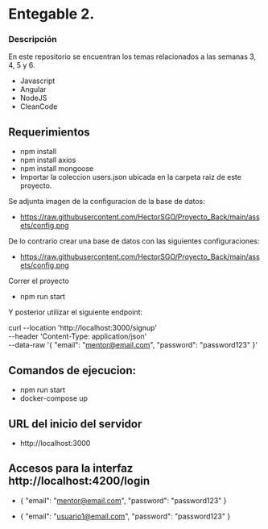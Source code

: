 # Entegable 2.
### Descripción
En este repositorio se encuentran los temas relacionados a las semanas 3, 4, 5 y 6.

+ Javascript
+ Angular
+ NodeJS
+ CleanCode

## Requerimientos

+ npm install
+ npm install axios
+ npm install mongoose
+ Importar la coleccion users.json ubicada en la carpeta raiz de este proyecto.

Se adjunta imagen de la configuracion de la base de datos:
+ https://raw.githubusercontent.com/HectorSGO/Proyecto_Back/main/assets/config.png

De lo contrario crear una base de datos con las siguientes configuraciones:
+ https://raw.githubusercontent.com/HectorSGO/Proyecto_Back/main/assets/config.png

Correr el proyecto
+ npm run start

Y posterior utilizar el siguiente endpoint:

curl --location 'http://localhost:3000/signup' \
--header 'Content-Type: application/json' \
--data-raw '{
    "email": "mentor@email.com",
    "password": "password123"
}'
## Comandos de ejecucion:

+ npm run start
+ docker-compose up

## URL del inicio del servidor

+ http://localhost:3000

## Accesos para la interfaz http://localhost:4200/login

+ {
    "email": "mentor@email.com",
    "password": "password123"
}

+ {
    "email": "usuario1@email.com",
    "password": "password123"
}